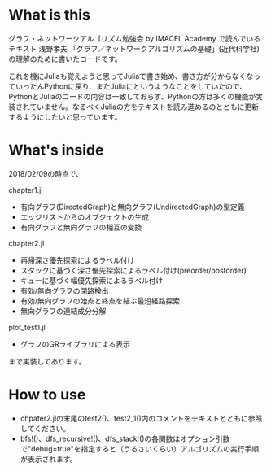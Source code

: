 # What is this
グラフ・ネットワークアルゴリズム勉強会 by IMACEL Academy で読んでいるテキスト 浅野孝夫 「グラフ／ネットワークアルゴリズムの基礎」(近代科学社)の理解のために書いたコードです。

これを機にJuliaも覚えようと思ってJuliaで書き始め、書き方が分からなくなっていったんPythonに戻り、またJuliaにというようなことをしていたので、PythonとJuliaのコードの内容は一致しておらず、Pythonの方は多くの機能が実装されていません。なるべくJuliaの方をテキストを読み進めるのとともに更新するようにしたいと思っています。

# What's inside
2018/02/09の時点で、

chapter1.jl
* 有向グラフ(DirectedGraph)と無向グラフ(UndirectedGraph)の型定義
* エッジリストからのオブジェクトの生成
* 有向グラフと無向グラフの相互の変換

chapter2.jl
* 再帰深さ優先探索によるラベル付け
* スタックに基づく深さ優先探索によるラベル付け(preorder/postorder)
* キューに基づく幅優先探索によるラベル付け
* 有効/無向グラフの閉路検出
* 有効/無向グラフの始点と終点を結ぶ最短経路探索
* 無向グラフの連結成分分解

plot_test1.jl
* グラフのGRライブラリによる表示

まで実装してあります。

# How to use
* chpater2.jlの末尾のtest2()、test2_1()内のコメントをテキストとともに参照してください。
* bfs!()、dfs_recursive!()、dfs_stack!()の各関数はオプション引数で"debug=true"を指定すると（うるさいくらい）アルゴリズムの実行手順が表示されます。

